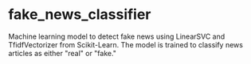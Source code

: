 # fake_news_classifier
Machine learning model to detect fake news using LinearSVC and TfidfVectorizer from Scikit-Learn. The model is trained to classify news articles as either "real" or "fake."
